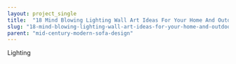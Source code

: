 ```yaml
---
layout: project_single
title:  "18 Mind Blowing Lighting Wall Art Ideas For Your Home And Outdoors"
slug: "18-mind-blowing-lighting-wall-art-ideas-for-your-home-and-outdoors"
parent: "mid-century-modern-sofa-design"
---
```

Lighting